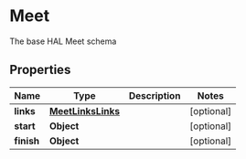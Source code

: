 

# Meet

The base HAL Meet schema

## Properties

| Name | Type | Description | Notes |
|------------ | ------------- | ------------- | -------------|
|**links** | [**MeetLinksLinks**](MeetLinksLinks.md) |  |  [optional] |
|**start** | **Object** |  |  [optional] |
|**finish** | **Object** |  |  [optional] |



